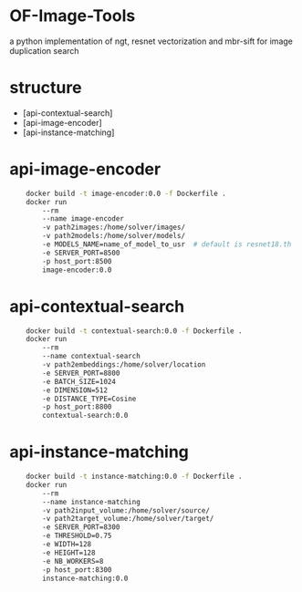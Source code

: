 # OF-Image-Tools
a python implementation of ngt, resnet vectorization and mbr-sift for image duplication search

# structure 
* [api-contextual-search]
* [api-image-encoder]
* [api-instance-matching]

# api-image-encoder
```bash
    docker build -t image-encoder:0.0 -f Dockerfile .
    docker run 
        --rm
        --name image-encoder
        -v path2images:/home/solver/images/
        -v path2models:/home/solver/models/
        -e MODELS_NAME=name_of_model_to_usr  # default is resnet18.th
        -e SERVER_PORT=8500
        -p host_port:8500
        image-encoder:0.0
``` 

# api-contextual-search
```bash
    docker build -t contextual-search:0.0 -f Dockerfile .
    docker run 
        --rm 
        --name contextual-search
        -v path2embeddings:/home/solver/location
        -e SERVER_PORT=8800
        -e BATCH_SIZE=1024
        -e DIMENSION=512
        -e DISTANCE_TYPE=Cosine
        -p host_port:8800
        contextual-search:0.0
```

# api-instance-matching
```bash
    docker build -t instance-matching:0.0 -f Dockerfile .
    docker run
        --rm
        --name instance-matching
        -v path2input_volume:/home/solver/source/
        -v path2target_volume:/home/solver/target/
        -e SERVER_PORT=8300
        -e THRESHOLD=0.75
        -e WIDTH=128
        -e HEIGHT=128
        -e NB_WORKERS=8
        -p host_port:8300
        instance-matching:0.0
```